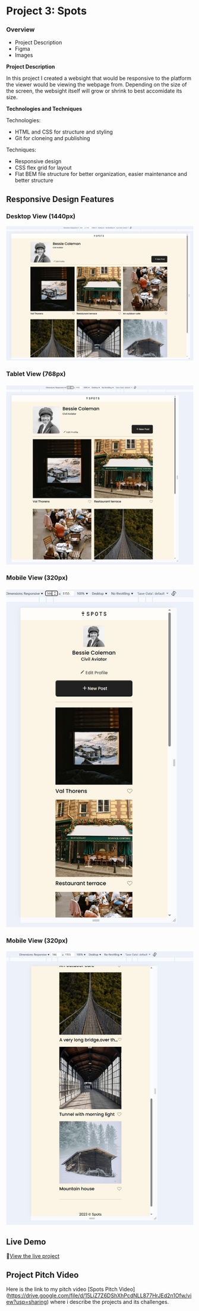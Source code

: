 # Project 3: Spots

### Overview

- Project Description
- Figma
- Images

**Project Description**

In this project I created a websight that would be responsive to the platform the viewer would be viewing the webpage from. Depending on the size of the screen, the websight itself will grow or shrink to best accomidate its size.

**Technologies and Techniques**

Technologies:

- HTML and CSS for structure and styling
- Git for cloneing and publishing

Techniques:

- Responsive design
- CSS flex grid for layout
- Flat BEM file structure for better organization, easier maintenance and better structure

## Responsive Design Features

### Desktop View (1440px)

![Desktop view of the website](<./screenshots/Screenshot%20(64)-min.jpg>)

### Tablet View (768px)

![Tablet view of the website](<./screenshots/Screenshot%20(65)-min.jpg>)

### Mobile View (320px)

![Mobile view of the website](<./screenshots/Screenshot%20(66)-min.jpg>)

### Mobile View (320px)

![Mobile view of the website with overflow view](<./screenshots/Screenshot%20(67)-min.jpg>)

## Live Demo

🔗[View the live project](https://ultra-coder5927.github.io/se_project_spots)

## Project Pitch Video

Here is the link to my pitch video [Spots Pitch Video] (https://drive.google.com/file/d/15LiZ7Z6DShXhPcdNLL877HrJEd2n1Ofw/view?usp=sharing) where i describe the projects and its challenges.
